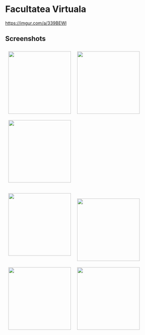 # Facultatea Virtuala

https://imgur.com/a/339BEWl

## Screenshots

[<img src="https://i.imgur.com/gkLl9gq.png" align="left"
width="200"
    hspace="10" vspace="10">](https://i.imgur.com/gkLl9gq.png)
[<img src="https://i.imgur.com/IVg59UC.png" align="center"
width="200"
    hspace="10" vspace="10">](https://i.imgur.com/IVg59UC.png)
[<img src="https://i.imgur.com/wcluQPg.jpg" align="center"
width="200"
    hspace="10" vspace="10">](https://i.imgur.com/wcluQPg.jpg)
    
    
[<img src="https://i.imgur.com/XHlDVyl.png" align="left"
width="200"
    hspace="10" vspace="10" >](https://i.imgur.com/XHlDVyl.png)    
[<img src="https://i.imgur.com/oeABGFn.png" align="left"
width="200"
   hspace="10" vspace="10"  >](https://i.imgur.com/oeABGFn.png)    
[<img src="https://i.imgur.com/dmdjbIl.png" align="left"
width="200"
    hspace="10" vspace="10">](https://i.imgur.com/dmdjbIl.png)  
    
[<img src="https://i.imgur.com/RZV77fn.png" align="left"
width="200"
    hspace="10" vspace="10" >](https://i.imgur.com/RZV77fn.png)  


